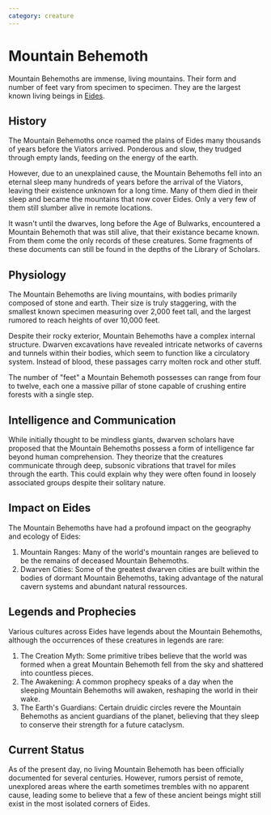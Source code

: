 ```yaml
---
category: creature
---
```


# Mountain Behemoth

Mountain Behemoths are immense, living mountains. Their form and number of feet vary from specimen to specimen. They are the largest known living beings in [Eides](/wiki/geography/Eides.md).

## History

The Mountain Behemoths once roamed the plains of Eides many thousands of years before the Viators arrived. Ponderous and slow, they trudged through empty lands, feeding on the energy of the earth.

However, due to an unexplained cause, the Mountain Behemoths fell into an eternal sleep many hundreds of years before the arrival of the Viators, leaving their existence unknown for a long time. Many of them died in their sleep and became the mountains that now cover Eides. Only a very few of them still slumber alive in remote locations.

It wasn't until the dwarves, long before the Age of Bulwarks, encountered a Mountain Behemoth that was still alive, that their existance became known. From them come the only records of these creatures. Some fragments of these documents can still be found in the depths of the Library of Scholars.

## Physiology

The Mountain Behemoths are living mountains, with bodies primarily composed of stone and earth. Their size is truly staggering, with the smallest known specimen measuring over 2,000 feet tall, and the largest rumored to reach heights of over 10,000 feet.

Despite their rocky exterior, Mountain Behemoths have a complex internal structure. Dwarven excavations have revealed intricate networks of caverns and tunnels within their bodies, which seem to function like a circulatory system. Instead of blood, these passages carry molten rock and other stuff.

The number of "feet" a Mountain Behemoth possesses can range from four to twelve, each one a massive pillar of stone capable of crushing entire forests with a single step.

## Intelligence and Communication

While initially thought to be mindless giants, dwarven scholars have proposed that the Mountain Behemoths possess a form of intelligence far beyond human comprehension. They theorize that the creatures communicate through deep, subsonic vibrations that travel for miles through the earth. This could explain why they were often found in loosely associated groups despite their solitary nature.

## Impact on Eides

The Mountain Behemoths have had a profound impact on the geography and ecology of Eides:

1. Mountain Ranges: Many of the world's mountain ranges are believed to be the remains of deceased Mountain Behemoths.
2. Dwarven Cities: Some of the greatest dwarven cities are built within the bodies of dormant Mountain Behemoths, taking advantage of the natural cavern systems and abundant natural ressources.

## Legends and Prophecies

Various cultures across Eides have legends about the Mountain Behemoths, although the occurrences of these creatures in legends are rare:

1. The Creation Myth: Some primitive tribes believe that the world was formed when a great Mountain Behemoth fell from the sky and shattered into countless pieces.
2. The Awakening: A common prophecy speaks of a day when the sleeping Mountain Behemoths will awaken, reshaping the world in their wake.
3. The Earth's Guardians: Certain druidic circles revere the Mountain Behemoths as ancient guardians of the planet, believing that they sleep to conserve their strength for a future cataclysm.

## Current Status

As of the present day, no living Mountain Behemoth has been officially documented for several centuries. However, rumors persist of remote, unexplored areas where the earth sometimes trembles with no apparent cause, leading some to believe that a few of these ancient beings might still exist in the most isolated corners of Eides.